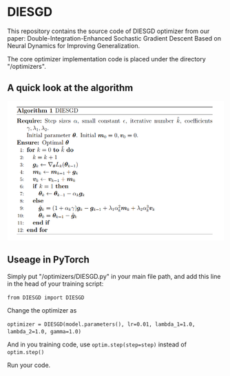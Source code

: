 # DIESGD
This repository contains the source code of DIESGD optimizer from our paper: Double-Integration-Enhanced Sochastic Gradient Descent Based on Neural Dynamics for Improving Generalization.

The core optimizer implementation code is placed under the directory "/optimizers".

## A quick look at the algorithm

![DIESGDOptimizer](DIESGDOptimizer.png)

## Useage in PyTorch

Simply put "/optimizers/DIESGD.py" in your main file path, and add this line in the head of your training script:

 `from DIESGD import DIESGD`

Change the optimizer as

`optimizer = DIESGD(model.parameters(), lr=0.01, lambda_1=1.0, lambda_2=1.0, gamma=1.0)`

And in you training code, use `optim.step(step=step)` instead of `optim.step()`

Run your code.
